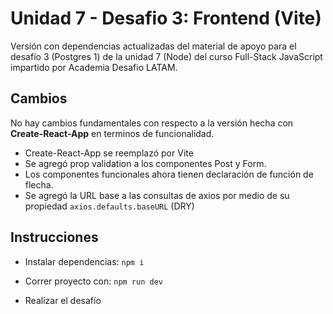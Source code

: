 # Unidad 7 - Desafio 3: Frontend (Vite)

Versión con dependencias actualizadas del material de apoyo para el desafío 3 (Postgres 1) de la unidad 7 (Node) del curso Full-Stack JavaScript impartido por Academia Desafio LATAM.

## Cambios

No hay cambios fundamentales con respecto a la versión hecha con **Create-React-App** en terminos de funcionalidad.

- Create-React-App se reemplazó por Vite
- Se agregó prop validation a los componentes Post y Form.
- Los componentes funcionales ahora tienen declaración de función de flecha.
- Se agregó la URL base a las consultas de axios por medio de su propiedad `axios.defaults.baseURL` (DRY)

## Instrucciones

- Instalar dependencias:
  `npm i`
- Correr proyecto con:
  `npm run dev`

- Realizar el desafío
